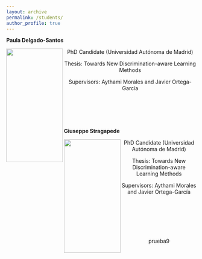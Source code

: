 ```yaml
---
layout: archive
permalink: /students/
author_profile: true
---
```



<p align="left"><b>Paula Delgado-Santos</b></p>

<p> 
<img src="https://rubentolosana.github.io/images/profileRT.JPG" align="left" height="300" width="150"> 
<DIV align="center">
 <p>
 <p>PhD Candidate (Universidad Autónoma de Madrid)
 <p>Thesis: Towards New Discrimination-aware Learning Methods
 <p>Supervisors: Aythami Morales and Javier Ortega-García
</p>

<br>
<br>
<br>

<br/>


<p align="left"><b>Giuseppe Stragapede</b></p>

<p> 
<img src="https://rubentolosana.github.io/images/profileRT.JPG" align="left" height="300" width="150"> 
<DIV align="center">
 <p>
 <p>PhD Candidate (Universidad Autónoma de Madrid)
 <p>Thesis: Towards New Discrimination-aware Learning Methods
 <p>Supervisors: Aythami Morales and Javier Ortega-García
</p>

<br>
<br>
<br>
<br>
<br>

 prueba9

